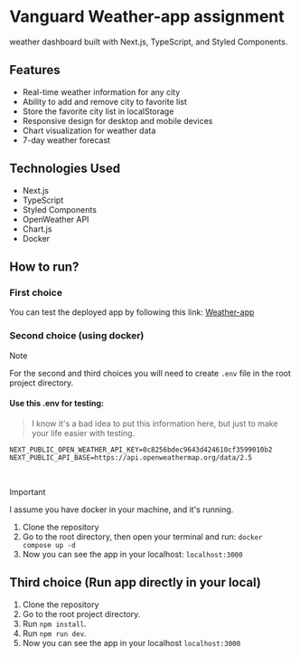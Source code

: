 # Vanguard Weather-app assignment

weather dashboard built with Next.js, TypeScript, and Styled Components.

## Features
- Real-time weather information for any city
- Ability to add and remove city to favorite list
- Store the favorite city list in localStorage
- Responsive design for desktop and mobile devices
- Chart visualization for weather data
- 7-day weather forecast

## Technologies Used
- Next.js
- TypeScript
- Styled Components
- OpenWeather API
- Chart.js
- Docker

## How to run?

### First choice

You can test the deployed app by following this link: [Weather-app](https://vanguard-weather.vercel.app/)

### Second choice (using docker)

> [!NOTE]  
> For the second and third choices you will need to create `.env` file in the root project directory.

#### Use this .env for testing:

> I know it's a bad idea to put this information here, but just to make your life easier with testing.<br/>

```
NEXT_PUBLIC_OPEN_WEATHER_API_KEY=0c8256bdec9643d424610cf3599010b2
NEXT_PUBLIC_API_BASE=https://api.openweathermap.org/data/2.5
``` 
<br/>

> [!IMPORTANT]  
> I assume you have docker in your machine, and it's running.

1. Clone the repository
2. Go to the root directory, then open your terminal and run: `docker compose up -d`
3. Now you can see the app in your localhost: ``` localhost:3000 ```


## Third choice (Run app directly in your local)

1. Clone the repository
2. Go to the root project directory.
3. Run ``` npm install ```.
4. Run ``` npm run dev ```.
5. Now you can see the app in your localhost ``` localhost:3000 ```

